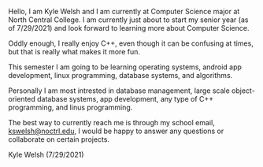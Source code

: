 Hello, I am Kyle Welsh and I am currently at Computer Science major at North Central College.
I am currently just about to start my senior year (as of 7/29/2021) and look forward to learning more about Computer Science.

Oddly enough, I really enjoy C++, even though it can be confusing at times, but that is really what makes it more fun.

This semester I am going to be learning operating systems, android app development, linux programming, database systems,
and algorithms.

Personally I am most intrested in database management, large scale object-oriented database systems, app development,
any type of C++ programming, and linus programming.

The best way to currently reach me is through my school email, kswelsh@noctrl.edu, I would be happy
to answer any questions or collaborate on certain projects.

Kyle Welsh (7/29/2021)

<!---
kswelsh/kswelsh is a ✨ special ✨ repository because its `README.md` (this file) appears on your GitHub profile.
You can click the Preview link to take a look at your changes.
--->
